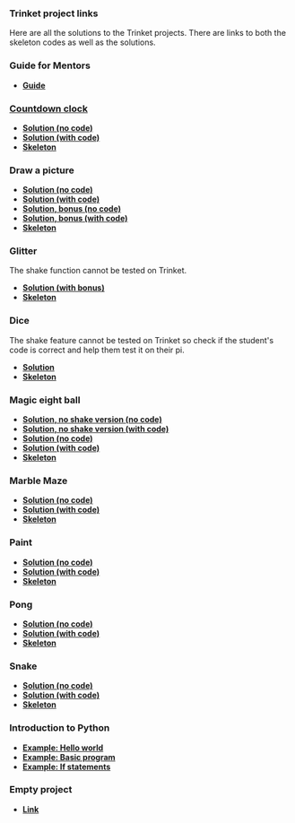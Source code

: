 ### Trinket project links

Here are all the solutions to the Trinket projects. There are links
to both the skeleton codes as well as the solutions.

### Guide for Mentors
- <a href="../docs/MentorGuide.md"> **Guide**

### Countdown clock

- <a href="https://goo.gl/Uk54ox">**Solution (no code)**<a/>
- <a href="https://goo.gl/gCq6BC">**Solution (with code)**<a/>
- <a href="https://goo.gl/iPQjfU">**Skeleton**<a/>

### Draw a picture

- <a href="https://goo.gl/XSzRh9">**Solution (no code)**<a/>
- <a href="https://goo.gl/jmPQAq">**Solution (with code)**<a/>
- <a href="https://goo.gl/g8TbhW">**Solution, bonus (no code)**<a/>
- <a href="https://goo.gl/UpWfZC">**Solution, bonus (with code)**<a/>
- <a href="https://goo.gl/mBxSCg">**Skeleton**<a/>   

### Glitter
The shake function cannot be tested on Trinket. 

- <a href="https://trinket.io/python/4de27e6ba8">**Solution (with bonus)**<a/>
- <a href="https://trinket.io/python/77b6a432af">**Skeleton**<a/>


### Dice 
The shake feature cannot be tested on Trinket so check if the student's code is correct and help them test it on their pi.
- <a href = "https://trinket.io/python/75be65eb17"> **Solution**</a>
- <a href = "https://trinket.io/python/cab6a53e6d"> **Skeleton**</a>


### Magic eight ball

- <a href="https://goo.gl/VwaJLD">**Solution, no shake version (no code)**<a/>
- <a href="https://goo.gl/2mnBXa">**Solution, no shake version (with code)**<a/>
- <a href="https://goo.gl/fnnXMY">**Solution (no code)**<a/>
- <a href="https://goo.gl/Q2kgBV">**Solution (with code)**<a/>
- <a href="https://goo.gl/bzqdNi">**Skeleton**<a/>

### Marble Maze

- <a href="https://goo.gl/uGzkKz">**Solution (no code)**<a/>
- <a href="https://goo.gl/dbkxbk">**Solution (with code)**<a/>
- <a href="https://goo.gl/TEVxE8">**Skeleton**<a/>

### Paint

- <a href="https://goo.gl/TeQW7T">**Solution (no code)**<a/>
- <a href="https://goo.gl/k4qn7b">**Solution (with code)**<a/>
- <a href="https://goo.gl/rXr3vQ">**Skeleton**<a/>

### Pong
- <a href="https://goo.gl/uX7xCZ">**Solution (no code)**<a/>
- <a href="https://goo.gl/EHZhCa">**Solution (with code)**<a/>
- <a href="https://goo.gl/77PmJ8">**Skeleton**<a/>

### Snake

- <a href="https://goo.gl/qXzrui">**Solution (no code)**<a/>
- <a href="https://goo.gl/TJxxQX">**Solution (with code)**<a/>
- <a href="https://goo.gl/VkEkW1">**Skeleton**<a/>

### Introduction to Python

- <a href="https://goo.gl/JRpQfC">**Example: Hello world**</a>
- <a href="https://goo.gl/CZH1UX">**Example: Basic program**</a>
- <a href="https://goo.gl/jpmjLj">**Example: If statements**</a>

### Empty project

- <a href="https://goo.gl/Ai7nR9">**Link**</a>
